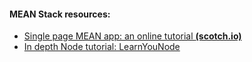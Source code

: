 #### MEAN Stack resources:
- [Single page MEAN app: an online tutorial **(scotch.io)**](https://scotch.io/tutorials/setting-up-a-mean-stack-single-page-application)
- [In depth Node tutorial: LearnYouNode](https://github.com/workshopper/learnyounode)
